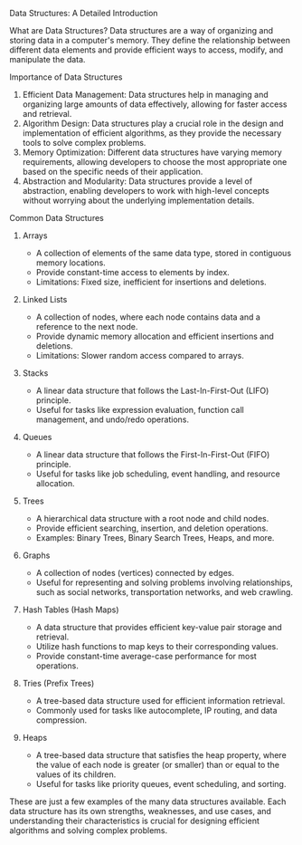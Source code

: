 Data Structures: A Detailed Introduction

What are Data Structures?
Data structures are a way of organizing and storing data in a computer's memory. They define the relationship between different data elements and provide efficient ways to access, modify, and manipulate the data.

Importance of Data Structures
1. Efficient Data Management: Data structures help in managing and organizing large amounts of data effectively, allowing for faster access and retrieval.
2. Algorithm Design: Data structures play a crucial role in the design and implementation of efficient algorithms, as they provide the necessary tools to solve complex problems.
3. Memory Optimization: Different data structures have varying memory requirements, allowing developers to choose the most appropriate one based on the specific needs of their application.
4. Abstraction and Modularity: Data structures provide a level of abstraction, enabling developers to work with high-level concepts without worrying about the underlying implementation details.

Common Data Structures
1. Arrays
   - A collection of elements of the same data type, stored in contiguous memory locations.
   - Provide constant-time access to elements by index.
   - Limitations: Fixed size, inefficient for insertions and deletions.

2. Linked Lists
   - A collection of nodes, where each node contains data and a reference to the next node.
   - Provide dynamic memory allocation and efficient insertions and deletions.
   - Limitations: Slower random access compared to arrays.

3. Stacks
   - A linear data structure that follows the Last-In-First-Out (LIFO) principle.
   - Useful for tasks like expression evaluation, function call management, and undo/redo operations.

4. Queues
   - A linear data structure that follows the First-In-First-Out (FIFO) principle.
   - Useful for tasks like job scheduling, event handling, and resource allocation.

5. Trees
   - A hierarchical data structure with a root node and child nodes.
   - Provide efficient searching, insertion, and deletion operations.
   - Examples: Binary Trees, Binary Search Trees, Heaps, and more.

6. Graphs
   - A collection of nodes (vertices) connected by edges.
   - Useful for representing and solving problems involving relationships, such as social networks, transportation networks, and web crawling.

7. Hash Tables (Hash Maps)
   - A data structure that provides efficient key-value pair storage and retrieval.
   - Utilize hash functions to map keys to their corresponding values.
   - Provide constant-time average-case performance for most operations.

8. Tries (Prefix Trees)
   - A tree-based data structure used for efficient information retrieval.
   - Commonly used for tasks like autocomplete, IP routing, and data compression.

9. Heaps
   - A tree-based data structure that satisfies the heap property, where the value of each node is greater (or smaller) than or equal to the values of its children.
   - Useful for tasks like priority queues, event scheduling, and sorting.

These are just a few examples of the many data structures available. Each data structure has its own strengths, weaknesses, and use cases, and understanding their characteristics is crucial for designing efficient algorithms and solving complex problems.